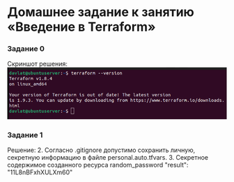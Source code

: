 # Домашнее задание к занятию «Введение в Terraform»
### Задание 0
Скриншот решения:  
![Скриншот 1](img/1.png) 


### Задание 1
Решение:
2. Согласно .gitignore допустимо сохранить личную, секретную информацию в файле personal.auto.tfvars.
3. Cекретное содержимое созданного ресурса random_password "result": "11L8nBFxhXULXm60"

